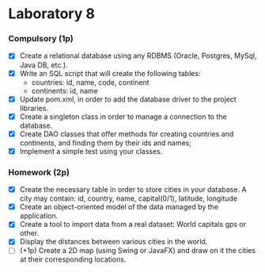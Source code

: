 # Laboratory 8

### Compulsory (1p)

- [x] Create a relational database using any RDBMS (Oracle, Postgres, MySql, Java DB, etc.).
- [x] Write an SQL script that will create the following tables:
  - countries: id, name, code, continent
  - continents: id, name
- [x] Update pom.xml, in order to add the database driver to the project libraries.
- [x] Create a singleton class in order to manage a connection to the database.
- [x] Create DAO classes that offer methods for creating countries and continents, and finding them by their ids and names;
- [x] Implement a simple test using your classes.

### Homework (2p)
- [x] Create the necessary table in order to store cities in your database. A city may contain: id, country, name, capital(0/1), latitude, longitude
- [x] Create an object-oriented model of the data managed by the application.
- [x] Create a tool to import data from a real dataset: World capitals gps or other.
- [x] Display the distances between various cities in the world.
- [ ] (+1p) Create a 2D map (using Swing or JavaFX) and draw on it the cities at their corresponding locations.